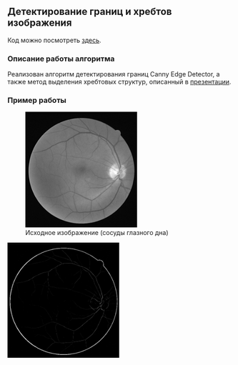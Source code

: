 ## Детектирование границ и хребтов изображения

Код можно посмотреть [здесь](https://github.com/luseno4ek/edges-ridges/blob/67f74e73df454a5a320fd9369045cbe6a698813e/mmip_task3.py).

### Описание работы алгоритма

Реализован алгоритм детектирования границ Canny Edge Detector, а также метод выделения хребтовых структур, описанный в [презентации](https://github.com/luseno4ek/edges-ridges/blob/67f74e73df454a5a320fd9369045cbe6a698813e/Ridges_Indychko.pdf).

### Пример работы
<figure>
  <img src="https://github.com/luseno4ek/edges-ridges/blob/9771bb2e4cf49f57c497c71ed39e0337f93addaf/in2.bmp" alt="Исходное изображение (сосуды глазного дна)" width="250"/>
  <figcaption>Исходное изображение (сосуды глазного дна)</figcaption>
</figure>

<img src="https://github.com/luseno4ek/edges-ridges/blob/2617c11ea356304fb26e85edf026c2a651085b5e/myves.bmp" alt="Результат выделения хребтовых структур" width="250" title="Результат выделения хребтовых структур"/>
